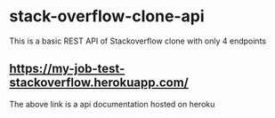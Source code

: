 # stack-overflow-clone-api
This is a  basic REST API of Stackoverflow clone with only 4 endpoints

## https://my-job-test-stackoverflow.herokuapp.com/ 
The above link is a api documentation hosted on heroku 
